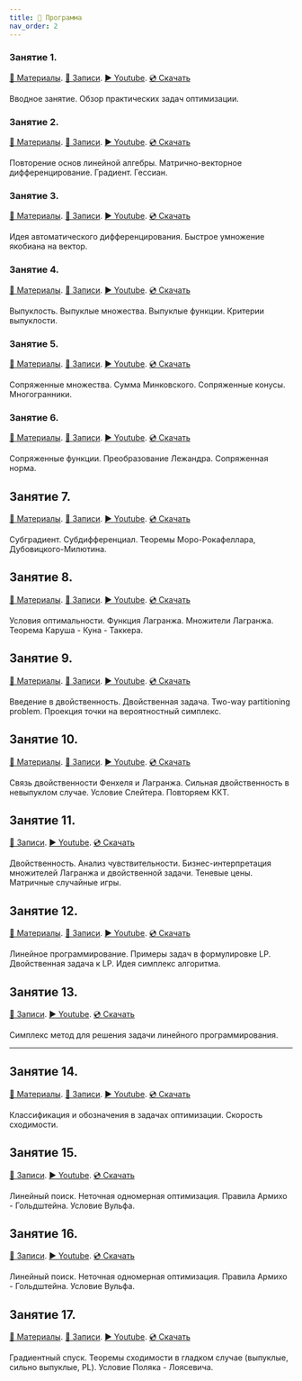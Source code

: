 ```yaml
---
title: 🚀 Программа
nav_order: 2
---
```


### Занятие 1.
[📄 Материалы](/presentations/1.pdf). [📝 Записи](/notes/1.pdf). [▶️ Youtube](https://youtu.be/XEFSSG9Ko-E). [💿 Скачать](https://disk.yandex.ru/i/u5pKrH5QJHpuCg)

Вводное занятие. Обзор практических задач оптимизации.

### Занятие 2.
[📄 Материалы](/presentations/2.pdf). [📝 Записи](/notes/2.pdf). [▶️ Youtube](https://youtu.be/_qZ8A9kGzZQ). [💿 Скачать](https://disk.yandex.ru/i/B_Ycy8o5U5v6gw)

Повторение основ линейной алгебры. Матрично-векторное дифференцирование. Градиент. Гессиан.

### Занятие 3.
[📄 Материалы](/presentations/3.pdf). [📝 Записи](/notes/3.pdf). [▶️ Youtube](https://youtu.be/EOqMu9kQNsQ). [💿 Скачать](https://disk.yandex.ru/i/679NXwC_VsuPTw)

Идея автоматического дифференцирования. Быстрое умножение якобиана на вектор.

### Занятие 4.
[📄 Материалы](/presentations/4.pdf). [📝 Записи](/notes/4.pdf). [▶️ Youtube](https://youtu.be/QKiD0mdjWAE). [💿 Скачать](https://disk.yandex.ru/i/VE2ff0CRsLg6yg)

Выпуклость. Выпуклые множества. Выпуклые функции. Критерии выпуклости. 

### Занятие 5.
[📄 Материалы](/presentations/5.pdf). [📝 Записи](/notes/5.pdf). [▶️ Youtube](https://youtu.be/Wl6HT9CNb-w). [💿 Скачать](https://disk.yandex.ru/i/oxZgtYSAWDWrOw)

Сопряженные множества. Сумма Минковского. Сопряженные конусы. Многогранники.

### Занятие 6.
[📄 Материалы](/presentations/6.pdf). [📝 Записи](/notes/6.pdf). [▶️ Youtube](https://youtu.be/cOiwSoPyUtI). [💿 Скачать](https://disk.yandex.ru/i/eo8eXwd876VmDw)

Сопряженные функции. Преобразование Лежандра. Сопряженная норма.

## Занятие 7. 
[📄 Материалы](/presentations/7.pdf). [📝 Записи](/notes/7.pdf). [▶️ Youtube](https://youtu.be/KVJI3VcjCO4). [💿 Скачать](https://disk.yandex.ru/i/SvF98Cn0DOn6Xg)

Субградиент. Субдифференциал. Теоремы Моро-Рокафеллара, Дубовицкого-Милютина.

## Занятие 8. 
[📄 Материалы](/presentations/8.pdf). [📝 Записи](/notes/8.pdf). [▶️ Youtube](https://youtu.be/PxFHoTxlYzw). [💿 Скачать](https://disk.yandex.ru/i/ijKCehnYKaxWqQ)

Условия оптимальности. Функция Лагранжа. Множители Лагранжа. Теорема Каруша - Куна - Таккера.

## Занятие 9. 
[📄 Материалы](/presentations/9.pdf). [📝 Записи](/notes/9.pdf). [▶️ Youtube](https://youtu.be/6eB8FFVT8iA). [💿 Скачать](https://disk.yandex.ru/i/gkOVKoUgPjP2Dg)

Введение в двойственность. Двойственная задача. Two-way partitioning problem. Проекция точки на вероятностный симплекс. 

## Занятие 10. 
[📄 Материалы](/presentations/9.pdf). [📝 Записи](/notes/10.pdf). [▶️ Youtube](https://youtu.be/5uPGfm5a3YA). [💿 Скачать](https://disk.yandex.ru/i/mCfB45TBtd8uPg)

Связь двойственности Фенхеля и Лагранжа. Сильная двойственность в невыпуклом случае. Условие Слейтера. Повторяем ККТ.

## Занятие 11. 
[📝 Записи](/notes/11.pdf). [▶️ Youtube](https://youtu.be/qO_o-hd6jIY). [💿 Скачать](https://disk.yandex.ru/i/slG2A5E9TY1pEg)

Двойственность. Анализ чувствительности. Бизнес-интерпретация множителей Лагранжа и двойственной задачи. Теневые цены. Матричные случайные игры.

## Занятие 12. 
[📄 Материалы](/presentations/12.pdf). [📝 Записи](/notes/12.pdf). [▶️ Youtube](https://youtu.be/sTn1I7QMdCI). [💿 Скачать](https://disk.yandex.ru/i/b4GTPgn3KdhM8Q)

Линейное программирование. Примеры задач в формулировке LP. Двойственная задача к LP. Идея симплекс алгоритма.

## Занятие 13. 
[📝 Записи](/notes/13.pdf). [▶️ Youtube](https://youtu.be/Mi-b-jzNat8). [💿 Скачать](https://disk.yandex.ru/i/V0qZCIZXNiTfyg)

Симплекс метод для решения задачи линейного программирования.

---

## Занятие 14. 
[📄 Материалы](/presentations/14.pdf). [📝 Записи](/notes/14.pdf). [▶️ Youtube](https://youtu.be/6zFzerv6nKc). [💿 Скачать](https://disk.yandex.com/i/fa_9N7Aum99ngQ)

Классификация и обозначения в задачах оптимизации. Скорость сходимости.

## Занятие 15. 
[📝 Записи](/notes/15.pdf). [▶️ Youtube](https://youtu.be/gbJCIQATnww). [💿 Скачать](https://disk.yandex.ru/i/o2J0S7zlWfLoXg)

Линейный поиск. Неточная одномерная оптимизация. Правила Армихо - Гольдштейна. Условие Вульфа.

## Занятие 16. 
[📝 Записи](/notes/16.pdf). [▶️ Youtube](https://youtu.be/Ti3uND3q0cs). [💿 Скачать](https://disk.yandex.ru/i/GGiRfYOBz-2Pfg)

Линейный поиск. Неточная одномерная оптимизация. Правила Армихо - Гольдштейна. Условие Вульфа.

## Занятие 17. 
[📄 Материалы](/presentations/17.pdf). [📝 Записи](/notes/17.pdf). [▶️ Youtube](https://youtu.be/KvLeJMixsF4). [💿 Скачать](https://disk.yandex.ru/i/rejHoGJ0cx1rug)

Градиентный спуск. Теоремы сходимости в гладком случае (выпуклые, сильно выпуклые, PL). Условие Поляка - Лоясевича.
